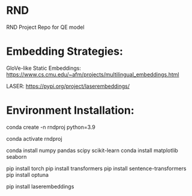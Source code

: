 # RND
RND Project Repo for QE model

# Embedding Strategies:
GloVe-like Static Embeddings:
https://www.cs.cmu.edu/~afm/projects/multilingual_embeddings.html

LASER:
https://pypi.org/project/laserembeddings/




# Environment Installation:
conda create -n rndproj python=3.9

conda activate rndproj

conda install numpy pandas scipy scikit-learn
conda install matplotlib seaborn

pip install torch
pip install transformers
pip install sentence-transformers
pip install optuna

pip install laserembeddings

